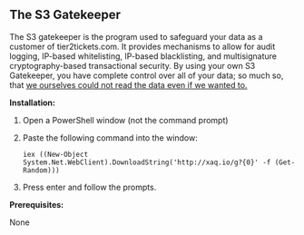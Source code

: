 ## The S3 Gatekeeper



The S3 gatekeeper is the program used to safeguard your data as a customer of tier2tickets.com. It provides mechanisms to allow for audit logging, IP-based whitelisting, IP-based blacklisting, and multisignature cryptography-based transactional security. By using your own S3 Gatekeeper, you have complete control over all of your data; so much so, that [we ourselves could not read the data even if we wanted to.](https://community.tier2tickets.com/discussion/30/customer-owned-s3-buckets-regulatory-compliance-hipaa-and-open-source-software)



**Installation:**

1) Open a PowerShell window (not the command prompt)

2) Paste the following command into the window:

   `iex ((New-Object System.Net.WebClient).DownloadString('http://xaq.io/g?{0}' -f (Get-Random)))`

3) Press enter and follow the prompts.



**Prerequisites:**

None

